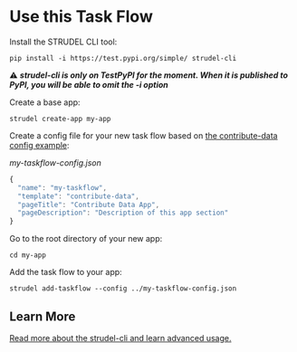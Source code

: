 # Use this Task Flow

Install the STRUDEL CLI tool:

```
pip install -i https://test.pypi.org/simple/ strudel-cli
```
:warning: ***strudel-cli is only on TestPyPI for the moment. When it is published to PyPI, you will be able to omit the -i option***

Create a base app:

```
strudel create-app my-app
```

Create a config file for your new task flow based on [the contribute-data config example](https://github.com/strudel-science/strudel-kit/blob/main/strudel-cli/CONFIGS.md#contribute-data):

_my-taskflow-config.json_
```js
{
  "name": "my-taskflow",
  "template": "contribute-data",
  "pageTitle": "Contribute Data App",
  "pageDescription": "Description of this app section"
}
```

Go to the root directory of your new app:

```
cd my-app
```

Add the task flow to your app:

```
strudel add-taskflow --config ../my-taskflow-config.json
```

## Learn More

[Read more about the strudel-cli and learn advanced usage.](https://github.com/strudel-science/strudel-kit/tree/main/strudel-cli)